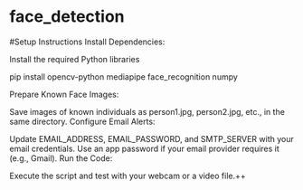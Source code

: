 # face_detection

#Setup Instructions
Install Dependencies:

Install the required Python libraries

pip install opencv-python mediapipe face_recognition numpy


Prepare Known Face Images:

Save images of known individuals as person1.jpg, person2.jpg, etc., in the same directory.
Configure Email Alerts:

Update EMAIL_ADDRESS, EMAIL_PASSWORD, and SMTP_SERVER with your email credentials.
Use an app password if your email provider requires it (e.g., Gmail).
Run the Code:

Execute the script and test with your webcam or a video file.++
